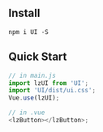 ## Install

```shell
npm i UI -S
```

## Quick Start

```javascript
// in main.js
import lzUI from 'UI';
import 'UI/dist/ui.css';
Vue.use(lzUI);

// in .vue
<lzButton></lzButton>;
```